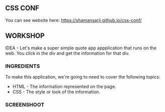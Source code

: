 CSS CONF
---------

You can see website here: https://shamansarii.github.io/css-conf/

## WORKSHOP

IDEA - Let's make a super simple quote app appplication that runs on the web. You click in the div and get the information for that div. 

### INGREDIENTS

To make this application, we're going to need to cover the following topics:
  * HTML - The information represented on the page.
  * CSS - The style or look of the information.
  
### SCREENSHOOT

